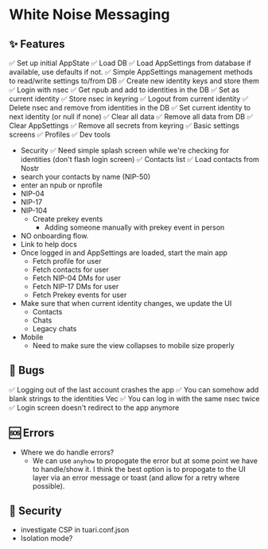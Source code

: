 # White Noise Messaging

## ✨ Features

✅ Set up initial AppState
✅ Load DB
  ✅ Load AppSettings from database if available, use defaults if not.
✅ Simple AppSettings management methods to read/write settings to/from DB
✅ Create new identity keys and store them
✅ Login with nsec
  ✅ Get npub and add to identities in the DB
  ✅ Set as current identity
  ✅ Store nsec in keyring
✅ Logout from current identity
  ✅ Delete nsec and remove from identities in the DB
  ✅ Set current identity to next identity (or null if none)
✅ Clear all data
  ✅ Remove all data from DB
  ✅ Clear AppSettings
  ✅ Remove all secrets from keyring
✅ Basic settings screens
  ✅ Profiles
  ✅ Dev tools
  - Security
✅ Need simple splash screen while we're checking for identities (don't flash login screen)
✅ Contacts list
  ✅ Load contacts from Nostr
  - search your contacts by name (NIP-50)
  - enter an npub or nprofile
- NIP-04
- NIP-17
- NIP-104
  - Create prekey events
    - Adding someone manually with prekey event in person
- NO onboarding flow. 
- Link to help docs
- Once logged in and AppSettings are loaded, start the main app
  - Fetch profile for user
  - Fetch contacts for user
  - Fetch NIP-04 DMs for user
  - Fetch NIP-17 DMs for user
  - Fetch Prekey events for user
- Make sure that when current identity changes, we update the UI
  - Contacts
  - Chats
  - Legacy chats
- Mobile
  - Need to make sure the view collapses to mobile size properly

## 🐛 Bugs

✅ Logging out of the last account crashes the app
✅ You can somehow add blank strings to the identities Vec
✅ You can log in with the same nsec twice
✅ Login screen doesn't redirect to the app anymore

## 🆘 Errors

- Where we do handle errors? 
  - We can use `anyhow` to propogate the error but at some point we have to handle/show it. I think the best option is to propogate to the UI layer via an error message or toast (and allow for a retry where possible).

## 🔐 Security 

- investigate CSP in tuari.conf.json
- Isolation mode?